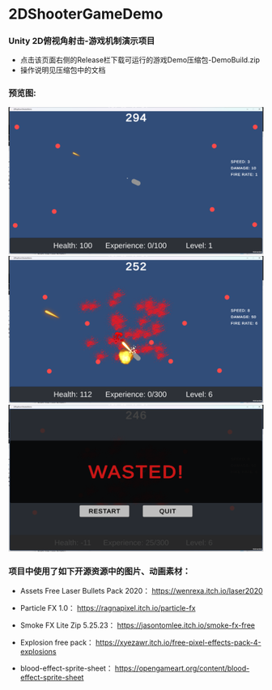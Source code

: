 # 2DShooterGameDemo  
### Unity 2D俯视角射击-游戏机制演示项目  
- 点击该页面右侧的Release栏下载可运行的游戏Demo压缩包-DemoBuild.zip  
- 操作说明见压缩包中的文档

### 预览图:  
![Image text](https://github.com/deep-river/2DShooterGameDemo/blob/99f8453c825122f160f87327f785d0b3879027fd/PreviewImages/Demo01.png)
![Image text](https://github.com/deep-river/2DShooterGameDemo/blob/99f8453c825122f160f87327f785d0b3879027fd/PreviewImages/Demo02.png)
![Image text](https://github.com/deep-river/2DShooterGameDemo/blob/99f8453c825122f160f87327f785d0b3879027fd/PreviewImages/Demo03.png)
  
### 项目中使用了如下开源资源中的图片、动画素材：

- Assets Free Laser Bullets Pack 2020：
https://wenrexa.itch.io/laser2020

- Particle FX 1.0：
https://ragnapixel.itch.io/particle-fx

- Smoke FX Lite Zip 5.25.23：
https://jasontomlee.itch.io/smoke-fx-free

- Explosion free pack：
https://xyezawr.itch.io/free-pixel-effects-pack-4-explosions

- blood-effect-sprite-sheet：
https://opengameart.org/content/blood-effect-sprite-sheet
